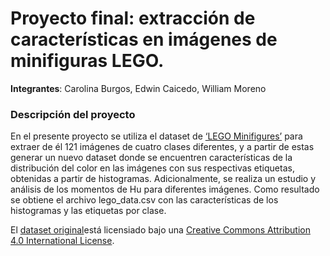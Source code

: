 # Proyecto final: extracción de características en imágenes de minifiguras LEGO.

**Integrantes**: Carolina Burgos, Edwin Caicedo, William Moreno

### Descripción del proyecto

En el presente proyecto se utiliza el dataset de [‘LEGO Minifigures’][kaggle] para extraer de él 121 imágenes de cuatro clases diferentes, y a partir de estas generar un nuevo dataset donde se encuentren características de la distribución del color en las imágenes con sus respectivas etiquetas, obtenidas a partir de histogramas. Adicionalmente, se realiza un estudio y análisis de los momentos de Hu para diferentes imágenes. Como resultado se obtiene el archivo lego_data.csv con las características de los histogramas y las etiquetas por clase.

El [dataset original][kaggle]está licensiado bajo una
[Creative Commons Attribution 4.0 International License][cc-by].

[cc-by]: http://creativecommons.org/licenses/by/4.0/
[kaggle]: https://www.kaggle.com/ihelon/lego-minifigures-classification
